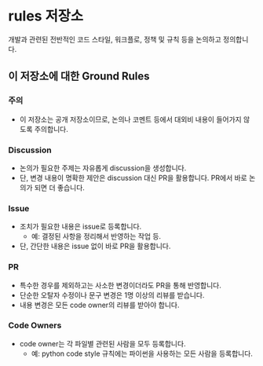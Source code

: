 # rules 저장소
개발과 관련된 전반적인 코드 스타일, 워크플로, 정책 및 규칙 등을 논의하고 정의합니다.

## 이 저장소에 대한 Ground Rules

### 주의
- 이 저장소는 공개 저장소이므로, 논의나 코멘트 등에서 대외비 내용이 들어가지 않도록 주의합니다.

### Discussion
- 논의가 필요한 주제는 자유롭게 discussion을 생성합니다.
- 단, 변경 내용이 명확한 제안은 discussion 대신 PR을 활용합니다. PR에서 바로 논의가 되면 더 좋습니다.

### Issue
- 조치가 필요한 내용은 issue로 등록합니다.
  - 예: 결정된 사항을 정리해서 반영하는 작업 등.
- 단, 간단한 내용은 issue 없이 바로 PR을 활용합니다.

### PR
- 특수한 경우를 제외하고는 사소한 변경이더라도 PR을 통해 반영합니다.
- 단순한 오탈자 수정이나 문구 변경은 1명 이상의 리뷰를 받습니다.
- 내용 변경은 모든 code owner의 리뷰를 받아야 합니다.

### Code Owners
- code owner는 각 파일별 관련된 사람을 모두 등록합니다.
  - 예: python code style 규칙에는 파이썬을 사용하는 모든 사람을 등록합니다.
